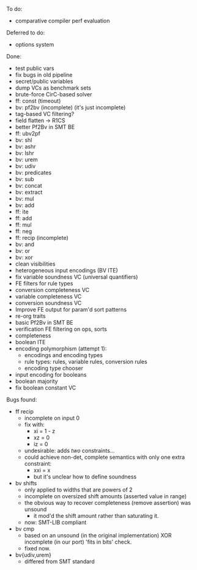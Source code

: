 To do:
* comparative compiler perf evaluation

Deferred to do:
* options system

Done:
* test public vars
* fix bugs in old pipeline
* secret/public variables
* dump VCs as benchmark sets
* brute-force CirC-based solver
* ff: const (timeout)
* bv: pf2bv (incomplete) (it's just incomplete)
* tag-based VC filtering?
* field flatten -> R1CS
* better Pf2Bv in SMT BE
* ff: ubv2pf
* bv: shl
* bv: ashr
* bv: lshr
* bv: urem
* bv: udiv
* bv: predicates
* bv: sub
* bv: concat
* bv: extract
* bv: mul
* bv: add
* ff: ite
* ff: add
* ff: mul
* ff: neg
* ff: recip (incomplete)
* bv: and
* bv: or
* bv: xor
* clean visibilities
* heterogeneous input encodings (BV ITE)
* fix variable soundness VC (universal quantifiers)
* FE filters for rule types
* conversion completeness VC
* variable completeness VC
* conversion soundness VC
* Improve FE output for param'd sort patterns
* re-org traits
* basic Pf2Bv in SMT BE
* verification FE filtering on ops, sorts
* completeness
* boolean ITE
* encoding polymorphism (attempt 1):
  * encodings and encoding types
  * rule types: rules, variable rules, conversion rules
  * encoding type chooser
* input encoding for booleans
* boolean majority
* fix boolean constant VC

Bugs found:
* ff recip
  * incomplete on input 0
  * fix with:
    * xi = 1 - z
    * xz = 0
    * iz = 0
  * undesirable: adds *two* constraints...
  * could achieve non-det, complete semantics with only one extra constraint:
    * xxi = x
    * but it's unclear how to define soundness
* bv shifts
  * only applied to widths that are powers of 2
  * incomplete on oversized shift amounts (asserted value in range)
  * the obvious way to recover completeness (remove assertion) was unsound
    * it mod'd the shift amount rather than saturating it.
  * now: SMT-LIB compliant
* bv cmp
  * based on an unsound (in the original implementation) XOR incomplete (in
    our port) 'fits in bits' check.
  * fixed now.
* bv{udiv,urem}
  * differed from SMT standard
